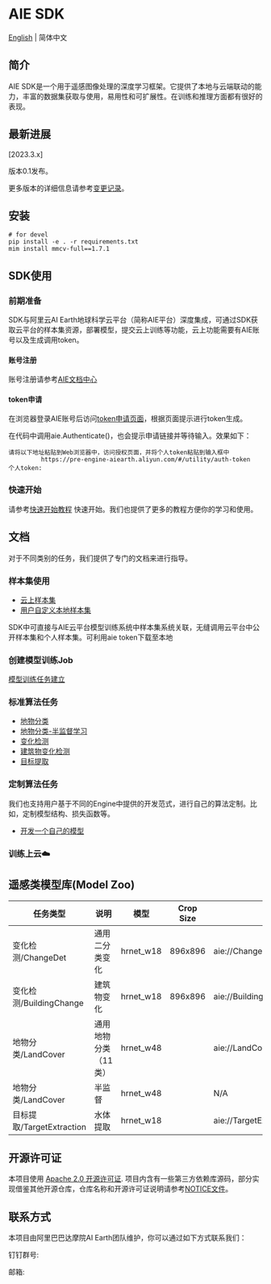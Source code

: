 # AIE SDK

[English](README.md) | 简体中文

## 简介

AIE SDK是一个用于遥感图像处理的深度学习框架。它提供了本地与云端联动的能力，丰富的数据集获取与使用，易用性和可扩展性。在训练和推理方面都有很好的表现。

## 最新进展
[2023.3.x]

版本0.1发布。

更多版本的详细信息请参考[变更记录](docs/source/change_log.md)。


## 安装

```
# for devel
pip install -e . -r requirements.txt
mim install mmcv-full==1.7.1
```

## SDK使用

### 前期准备 

SDK与阿里云AI Earth地球科学云平台（简称AIE平台）深度集成，可通过SDK获取云平台的样本集资源，部署模型，提交云上训练等功能，云上功能需要有AIE账号以及生成调用token。

#### 账号注册
账号注册请参考[AIE文档中心](https://engine-aiearth.aliyun.com/docs/page/guide?d=573e72)


#### token申请
在浏览器登录AIE账号后访问[token申请页面](https://engine-aiearth.aliyun.com/#/utility/auth-token)，根据页面提示进行token生成。

在代码中调用aie.Authenticate()，也会提示申请链接并等待输入。效果如下：
```
请将以下地址粘贴到Web浏览器中，访问授权页面，并将个人token粘贴到输入框中
         https://pre-engine-aiearth.aliyun.com/#/utility/auth-token
个人token: 
```


### 快速开始
请参考[快速开始教程](quickstart.ipynb) 快速开始。我们也提供了更多的教程方便你的学习和使用。

## 文档

对于不同类别的任务，我们提供了专门的文档来进行指导。

### 样本集使用


* [云上样本集](docs/dataset/cloud.md)
* [用户自定义本地样本集](docs/dataset/custom.md)



SDK中可直接与AIE云平台模型训练系统中样本集系统关联，无缝调用云平台中公开样本集和个人样本集。可利用aie token下载至本地



### 创建模型训练Job

[模型训练任务建立](/docs/train/train.md)


### 标准算法任务
* [地物分类](aietorch/trainer/mmseg/configs/LandCover/README.md)
* [地物分类-半监督学习](aietorch/trainer/mmseg/configs/LandCover/README.md#配置4-半监督训练mkd)
* [变化检测](aietorch/trainer/mmseg/configs/ChangeDet/README.md)
* [建筑物变化检测](aietorch/trainer/mmseg/configs/BuildingChange/README.md)
* [目标提取](aietorch/trainer/mmseg/configs/TargetExtraction/README.md)

### 定制算法任务
我们也支持用户基于不同的Engine中提供的开发范式，进行自己的算法定制。比如，定制模型结构、损失函数等。
* [开发一个自己的模型](docs/source/custom_model.md)

### 训练上云☁️

## 遥感类模型库(Model Zoo)

|  任务类型  | 说明 | 模型 | Crop Size | Uri | config | 下载 |
| --- | --- | --- | --- | --- | --- | --- | 
| 变化检测/ChangeDet  | 通用二分类变化 | hrnet_w18 | 896x896 | aie://ChangeDet/changedet_hrnet_w18_base_150k_new512_cosine_lr_batch_48_v25_finetune.pth | [config](/aietorch/trainer/mmseg/configs/ChangeDet/hrnet_w18_base_150k_new512_cosine_lr_batch_48_v25.py) | [model](https://aie-private-data.oss-cn-hangzhou.aliyuncs.com/model_zoo/ChangeDet/changedet_hrnet_w18_base_150k_new512_cosine_lr_batch_48_v25_finetune.pth?OSSAccessKeyId=LTAI5tBdxS7RicYExCHhVv9d&Expires=5279969060&Signature=EMLJ2M1RfuVuzhSF1RhdrEMfDtQ%3D) |
| 变化检测/BuildingChange | 建筑物变化 | hrnet_w18 | 896x896 | aie://BuildingChange/buildingchange_hrnet_w18_base_150k_new512_cosine_lr_batch_48_builingchange.pth | [config](/aietorch/trainer/mmseg/configs/BuildingChange/hrnet_w18_base_150k_new512_cosine_lr_batch_48_builingchange.py) | [model](https://aie-private-data.oss-cn-hangzhou.aliyuncs.com/model_zoo/BuildingChange/buildingchange_hrnet_w18_base_150k_new512_cosine_lr_batch_48_builingchange.pth?OSSAccessKeyId=LTAI5tBdxS7RicYExCHhVv9d&Expires=5279969098&Signature=Sh3YxYEMb6N9JCsI0I6QG594Yl8%3D) |
|  地物分类/LandCover  | 通用地物分类（11类） | hrnet_w48 | | aie://LandCover/landcover_v1.6.pth | [config](/aietorch/trainer/mmseg/configs/LandCover/fcn_hr48_1024x1024_16k_landcover.py) | [model](https://aie-private-data.oss-cn-hangzhou.aliyuncs.com/model_zoo/LandCover/landcover_v1.6.pth?OSSAccessKeyId=LTAI5tBdxS7RicYExCHhVv9d&Expires=1679973126&Signature=N3OtOviGP7v8D%2FEjxYv3hm0nuic%3D) |
|  地物分类/LandCover  | 半监督 | hrnet_w48  | | N/A | [config](/aietorch/trainer/mmseg/configs/LandCover/semi.py) | N/A |
| 目标提取/TargetExtraction | 水体提取 | hrnet_w18 | | aie://TargetExtraction/water_fcn_hr18_1024x1024_40k4_bceious1w1.0_semi0108_it1_0108_it2_0103_iter_20000.pth | [config](/aietorch/trainer/mmseg/configs/TargetExtraction/fcn_hr18_1024x1024_40k4_bceious1w1.0.py) | [model](https://aie-private-data.oss-cn-hangzhou.aliyuncs.com/model_zoo/TargetExtraction/water_fcn_hr18_1024x1024_40k4_bceious1w1.0_semi0108_it1_0108_it2_0103_iter_20000.pth?OSSAccessKeyId=LTAI5tBdxS7RicYExCHhVv9d&Expires=5279969754&Signature=oqmaSbu4XGJ4gL4lcUO%2FAJviEVg%3D) |


## 开源许可证

本项目使用 [Apache 2.0 开源许可证](LICENSE). 项目内含有一些第三方依赖库源码，部分实现借鉴其他开源仓库，仓库名称和开源许可证说明请参考[NOTICE文件](NOTICE)。


## 联系方式

本项目由阿里巴巴达摩院AI Earth团队维护，你可以通过如下方式联系我们：

钉钉群号: 

邮箱: 